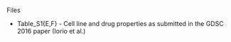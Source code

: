 Files

* Table_S1{E,F} - Cell line and drug properties as submitted in the GDSC 2016 paper (Iorio et al.)

